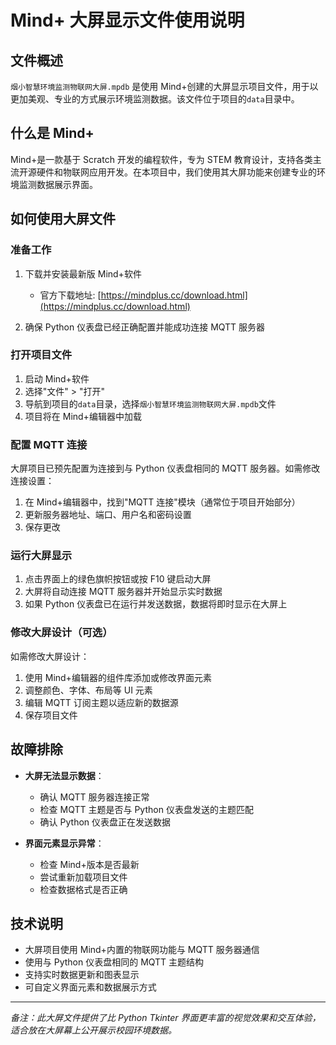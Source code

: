 # Mind+ 大屏显示文件使用说明

## 文件概述

`烟小智慧环境监测物联网大屏.mpdb` 是使用 Mind+创建的大屏显示项目文件，用于以更加美观、专业的方式展示环境监测数据。该文件位于项目的`data`目录中。

## 什么是 Mind+

Mind+是一款基于 Scratch 开发的编程软件，专为 STEM 教育设计，支持各类主流开源硬件和物联网应用开发。在本项目中，我们使用其大屏功能来创建专业的环境监测数据展示界面。

## 如何使用大屏文件

### 准备工作

1. 下载并安装最新版 Mind+软件

   - 官方下载地址: [https://mindplus.cc/download.html](https://mindplus.cc/download.html)

2. 确保 Python 仪表盘已经正确配置并能成功连接 MQTT 服务器

### 打开项目文件

1. 启动 Mind+软件
2. 选择"文件" > "打开"
3. 导航到项目的`data`目录，选择`烟小智慧环境监测物联网大屏.mpdb`文件
4. 项目将在 Mind+编辑器中加载

### 配置 MQTT 连接

大屏项目已预先配置为连接到与 Python 仪表盘相同的 MQTT 服务器。如需修改连接设置：

1. 在 Mind+编辑器中，找到"MQTT 连接"模块（通常位于项目开始部分）
2. 更新服务器地址、端口、用户名和密码设置
3. 保存更改

### 运行大屏显示

1. 点击界面上的绿色旗帜按钮或按 F10 键启动大屏
2. 大屏将自动连接 MQTT 服务器并开始显示实时数据
3. 如果 Python 仪表盘已在运行并发送数据，数据将即时显示在大屏上

### 修改大屏设计（可选）

如需修改大屏设计：

1. 使用 Mind+编辑器的组件库添加或修改界面元素
2. 调整颜色、字体、布局等 UI 元素
3. 编辑 MQTT 订阅主题以适应新的数据源
4. 保存项目文件

## 故障排除

- **大屏无法显示数据**：

  - 确认 MQTT 服务器连接正常
  - 检查 MQTT 主题是否与 Python 仪表盘发送的主题匹配
  - 确认 Python 仪表盘正在发送数据

- **界面元素显示异常**：
  - 检查 Mind+版本是否最新
  - 尝试重新加载项目文件
  - 检查数据格式是否正确

## 技术说明

- 大屏项目使用 Mind+内置的物联网功能与 MQTT 服务器通信
- 使用与 Python 仪表盘相同的 MQTT 主题结构
- 支持实时数据更新和图表显示
- 可自定义界面元素和数据展示方式

---

_备注：此大屏文件提供了比 Python Tkinter 界面更丰富的视觉效果和交互体验，适合放在大屏幕上公开展示校园环境数据。_
